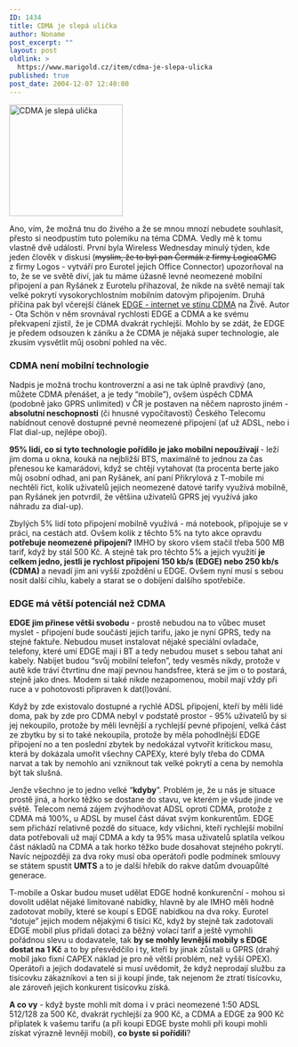 ```yaml
---
ID: 1434
title: CDMA je slepá ulička
author: Noname
post_excerpt: ""
layout: post
oldlink: >
  https://www.marigold.cz/item/cdma-je-slepa-ulicka
published: true
post_date: 2004-12-07 12:40:00
---
```

<div class="rightbox"><img src="/wp-content/uploads/cache/20041207-nocdma.gif" alt="CDMA je slepá ulička" width="204" height="200" /></div><p>
Ano, vím, že možná tnu do živého a že se mnou mnozí nebudete souhlasit, přesto si neodpustím tuto polemiku na téma CDMA. Vedly mě k tomu vlastně dvě události. První byla Wireless Wednesday minulý týden, kde jeden člověk v diskusi (<strike>myslím, že to byl pan Čermák z firmy LogicaCMG</strike> z firmy Logos - vytváří pro Eurotel jejich Office Connector) upozorňoval na to, že se ve světě diví, jak tu máme úžasně levné neomezené mobilní připojení a pan Ryšánek z Eurotelu přihazoval, že nikde na světě nemají tak velké pokrytí vysokorychlostním mobilním datovým připojením. Druhá příčina pak byl včerejší článek <a href="http://www.zive.cz/h/Uzivatel/AR.asp?ARI=120269">EDGE - internet ve stínu CDMA</a> na Živě. Autor - Ota Schön v něm srovnával rychlosti EDGE a CDMA a ke svému překvapení zjistil, že je CDMA dvakrát rychlejší. Mohlo by se zdát, že EDGE je předem odsouzen k zániku a že CDMA je nějaká super technologie, ale zkusím vysvětlit můj osobní pohled na věc. </p>

<h3>CDMA není mobilní technologie</h3>
<p>
Nadpis je možná trochu kontroverzní a asi ne tak úplně pravdivý (ano, můžete CDMA přenášet, a je tedy &#8220;mobile&#8221;), ovšem úspěch CDMA (podobně jako GPRS unlimited) v ČR je postaven na něčem naprosto jiném - <strong>absolutní neschopnosti</strong> (či hnusné vypočítavosti) Českého Telecomu nabídnout cenově dostupné pevné neomezené připojení (ať už ADSL, nebo i Flat dial-up, nejlépe obojí).</p>
<p>
<strong>95% lidí, co si tyto technologie pořídilo je jako mobilní nepoužívají </strong>- leží jim doma u okna, kouká na nejbližší BTS, maximálně to jednou za čas přenesou ke kamarádovi, když se chtějí vytahovat (ta procenta berte jako můj osobní odhad, ani pan Ryšánek, aní paní Přikrylová z T-mobile mi nechtěli říct, kolik uživatelů jejich neomezené datové tarify využívá mobilně, pan Ryšánek jen potvrdil, že většina uživatelů GPRS jej využívá jako náhradu za dial-up).</p>

<!--more--><p>
Zbylých 5% lidí toto připojení mobilně využívá - má notebook, připojuje se v práci, na cestách atd. Ovšem kolik z těchto 5% na tyto akce opravdu <strong>potřebuje neomezené připojení?</strong> IMHO by skoro všem stačil třeba 500 MB tarif, když by stál 500 Kč. A stejně tak pro těchto 5% a jejich využití <strong>je celkem jedno, jestli je rychlost připojení 150 kb/s (EDGE) nebo 250 kb/s (CDMA) </strong>a nevadí jim ani vyšší zpoždění u EDGE. Ovšem nyní musí s sebou nosit další cihlu, kabely a starat se o dobíjení dalšího spotřebiče.</p>

<h3>EDGE má větší potenciál než CDMA</h3>
<p>
<strong>EDGE jim přinese větši svobodu</strong> - prostě nebudou na to vůbec muset myslet - připojení bude součástí jejich tarifu, jako je nyní GPRS, tedy na stejné faktuře. Nebudou muset instalovat nějaké speciální ovladače, telefony, které umí EDGE mají i BT a tedy nebudou muset s sebou tahat ani kabely. Nabíjet budou &#8220;svůj mobilní telefon&#8221;, tedy vesměs nikdy, protože v autě kde tráví čtvrtinu dne mají pevnou handsfree, která se jim o to postará, stejně jako dnes. Modem si také nikde nezapomenou, mobil mají vždy při ruce a v pohotovosti připraven k dat(l)ování.</p>
<p>
Když by zde existovalo dostupné a rychlé ADSL připojení, kteří by měli lidé doma, pak by zde pro CDMA nebyl v podstatě prostor - 95% uživatelů by si jej nekoupilo, protože by měli levnější a rychlejší pevné připojení, velká část ze zbytku by si to také nekoupila, protože by měla pohodlnější EDGE připojení no a ten poslední zbytek by nedokázal vytvořit kritickou masu, která by dokázala umořit všechny CAPEXy, které byly třeba do CDMA narvat a tak by nemohlo ani vzniknout tak velké pokrytí a cena by nemohla být tak slušná.</p>
<p>
Jenže všechno je to jedno velké &#8220;<strong>kdyby</strong>&#8221;. Problém je, že u nás je situace prostě jiná, a horko těžko se dostane do stavu, ve kterém je všude jinde ve světě. Telecom nemá zájem zvýhodňovat ADSL oproti CDMA, protože z CDMA má 100%, u ADSL by musel část dávat svým konkurentům. EDGE sem přichází relativně pozdě do situace, kdy všichni, kteří rychlejší mobilní data potřebovali už mají CDMA a kdy ta 95% masa uživatelů splatila velkou část nákladů na CDMA a tak horko těžko bude dosahovat stejného pokrytí. Navíc nejpozději za dva roky musí oba operátoři podle podmínek smlouvy se státem spustit <strong>UMTS</strong> a to je další hřebík do rakve datům dvouapůlté generace.</p>
<p>
T-mobile a Oskar budou muset udělat EDGE hodně konkurenční - mohou si dovolit udělat nějaké limitované nabídky, hlavně by ale IMHO měli hodně zadotovat mobily, které se koupí s EDGE nabídkou na dva roky. Eurotel &#8220;dotuje&#8221; jejich modem nějakými 6 tisíci Kč, když by stejně tak zadotovali EDGE mobil plus přidali dotaci za běžný volací tarif a ještě vymohli pořádnou slevu u dodavatele, tak <strong>by se mohly levnější mobily s EDGE dostat na 1 Kč</strong> a to by přesvědčilo i ty, kteří by jinak zůstali u GPRS (drahý mobil jako fixní CAPEX náklad je pro ně větší problém, než vyšší OPEX). Operátoři a jejich dodavatelé si musí uvědomit, že když neprodají službu za tisícovku zákazníkovi a ten si ji koupí jinde, tak nejenom že ztratí tisícovku, ale zároveň jejich konkurent tisícovku získá.</p>
<p>
<strong>A co vy</strong> - když byste mohli mít doma i v práci neomezené 1:50 ADSL 512/128 za 500 Kč, dvakrát rychlejší za 900 Kč, a CDMA a EDGE za 900 Kč příplatek k vašemu tarifu (a při koupi EDGE byste mohli při koupi mohli získat výrazně levněji mobil), <strong>co byste si pořídili</strong>?</p>
